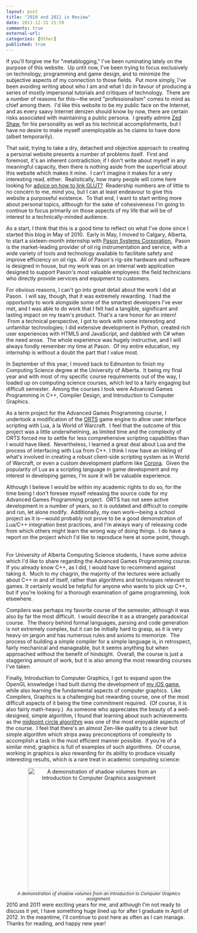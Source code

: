 ```yaml
---
layout: post
title: "2010 and 2011 in Review"
date: 2011-12-31 15:59
comments: true
external-url:
categories: [Other]
published: true
---
```

If you'll forgive me for "metablogging," I've been ruminating lately on the purpose of this website.  Up until now, I've been trying to focus exclusively on technology, programming and game design, and to minimize the subjective aspects of my connection to those fields.  Put more simply, I've been avoiding writing about who I am and what I do in favour of producing a series of mostly impersonal tutorials and critiques of technology.  There are a number of reasons for this—the word "professionalism" comes to mind as chief among them.  I'd like this website to be my public face on the Internet, and as every saavy Internet denizen should know by now, there are certain risks associated with maintaining a public persona.  I greatly admire <a href="http://zedshaw.com/">Zed Shaw</a>, for his personality as well as his technical accomplishments, but I have no desire to make myself unemployable as he claims to have done (albeit temporarily).

That said, trying to take a dry, detached and objective approach to creating a personal website presents a number of problems itself.  First and foremost, it's an inherent contradiction; if I don't write about myself in any meaningful capacity, then there is nothing aside from the superficial about this website which makes it mine.  I can't imagine it makes for a very interesting read, either.  Realistically, how many people will come here looking for <a title="How to link GLUT in Qt Creator on OS X" href="http://www.mlindgren.ca/archives/453">advice on how to link GLUT?</a>  Readership numbers are of little to no concern to me, mind you, but I can at least endeavour to give this website a purposeful existence.  To that end, I want to start writing more about personal topics, although for the sake of cohesiveness I'm going to continue to focus primarily on those aspects of my life that will be of interest to a technically-minded audience.<!-- more -->

As a start, I think that this is a good time to reflect on what I've done since I started this blog in May of 2010.  Early in May, I moved to Calgary, Alberta, to start a sixteen-month internship with <a href="http://pason.com/">Pason Systems Corporation.</a>  Pason is the market-leading provider of oil rig instrumentation and service, with a wide variety of tools and technology available to facilitate safety and improve efficiency on oil rigs.  All of Pason's rig-site hardware and software is designed in house, but my work was on an internal web application designed to support Pason's most valuable employees: the field technicians who directly provide services and equipment to customers.

For obvious reasons, I can't go into great detail about the work I did at Pason.  I will say, though, that it was extremely rewarding.  I had the opportunity to work alongside some of the smartest developers I've ever met, and I was able to do work that I felt had a tangible, significant and lasting impact on my team's product. That's a rare honor for an intern!  From a technical perspective, I got to work with some interesting and unfamiliar technologies; I did extensive development in Python, created rich user experiences with HTML5 and JavaScript, and dabbled with C# when the need arose.  The whole experience was hugely instructive, and I will always fondly remember my time at Pason.  Of my entire education, my internship is without a doubt the part that I value most.

In September of this year, I moved back to Edmonton to finish my Computing Science degree at the University of Alberta.  It being my final year and with most of my specific course requirements out of the way, I loaded up on computing science courses, which led to a fairly engaging but difficult semester.  Among the courses I took were Advanced Games Programming in C++, Compiler Design, and Introduction to Computer Graphics.

As a term project for the Advanced Games Programming course, I undertook a modification of the <a href="http://skatgame.net/mburo/orts/" target="_blank">ORTS</a> game engine to allow user interface scripting with Lua, à la World of Warcraft.  I feel that the outcome of this project was a little underwhelming, as limited time and the complexity of ORTS forced me to settle for less comprehensive scripting capabilities than I would have liked.  Nevertheless, I learned a great deal about Lua and the process of interfacing with Lua from C++. I think I now have an inkling of what's involved in creating a robust client-side scripting system as in World of Warcraft, or even a custom development platform like <a title="Ansca Mobile Corona" href="http://www.anscamobile.com/corona/" target="_blank">Corona</a>.  Given the popularity of Lua as a scripting language in game development and my interest in developing games, I'm sure it will be valuable experience.

Although I believe I would be within my academic rights to do so, for the time being I don't foresee myself releasing the source code for my Advanced Games Programming project.  ORTS has not seen active development in a number of years, so it is outdated and difficult to compile and run, let alone modify.  Additionally, my own work—being a school project as it is—would probably not prove to be a good demonstration of Lua/C++ integration best practices, and I'm always wary of releasing code from which others might learn the wrong way of doing things.  I do have a report on the project which I'd like to reproduce here at some point, though.  

For University of Alberta Computing Science students, I have some advice which I'd like to share regarding the Advanced Games Programming course.  If you already know C++, as I did, I would have to recommend against taking it.  Much to my chagrin, the majority of the lectures were actually about C++ in and of itself, rather than algorithms and techniques relevant to games.  It certainly would be helpful for anyone who wants to pick up C++, but if you're looking for a thorough examination of game programming, look elsewhere.

Compilers was perhaps my favorite course of the semester, although it was also by far the most difficult.  I would describe it as a strangely paradoxical course.  The theory behind formal languages, parsing and code generation is not extremely complex, but it can be initially hard to grasp, as it is very heavy on jargon and has numerous rules and axioms to memorize.  The process of building a <em>simple</em> compiler for a simple language is, in retrospect, fairly mechanical and manageable, but it seems anything but when approached without the benefit of hindsight.  Overall, the course is just a staggering amount of work, but it is also among the most rewarding courses I've taken.

Finally, Introduction to Computer Graphics, I got to expand upon the OpenGL knowledge I had built during the development of <a title="Puzzle Panel" href="http://www.mlindgren.ca/projects/puzzle-panel">my iOS game</a>, while also learning the fundamental aspects of computer graphics.  Like Compilers, Graphics is a challenging but rewarding course, one of the most difficult aspects of it being the time commitment required.  (Of course, it is also fairly math-heavy.)  As someone who appreciates the beauty of a well-designed, simple algorithm, I found that learning about such achievements as the <a title="Wikipedia: Midpoint circle algorithm" href="http://en.wikipedia.org/wiki/Midpoint_circle_algorithm" target="_blank">midpoint circle algorithm</a> was one of the most enjoyable aspects of the course.  I feel that there's an almost Zen-like quality to a clever but simple algorithm which strips away preconceptions of complexity to accomplish a task in the most efficient manner possible.  If you're of a similar mind, graphics is full of examples of such algorithms.  Of course, working in graphics is also rewarding for its ability to produce visually interesting results, which is a rare treat in academic computing science:
<div style="text-align: center; margin-left: auto; margin-right: auto;"><img style="display: block; margin-left: auto; margin-right: auto;" title="Shadow volumes" src="/images/shadowvolumes.jpg" alt="A demonstration of shadow volumes from an Introduction to Computer Graphics assignment" width="386" height="335" /><em><small>A demonstration of shadow volumes from an Introduction to Computer Graphics assignment.</small></em></div>
2010 and 2011 were exciting years for me, and although I'm not ready to discuss it yet, I have something huge lined up for after I graduate in April of 2012. In the meantime, I'll continue to post here as often as I can manage. Thanks for reading, and happy new year!
